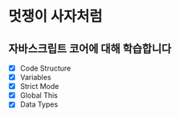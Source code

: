 # 멋쟁이 사자처럼

## 자바스크립트 코어에 대해 학습합니다

- [x] Code Structure
- [x] Variables
- [x] Strict Mode
- [x] Global This
- [x] Data Types
